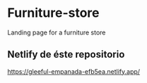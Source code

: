 # Furniture-store

Landing page for a furniture store

## Netlify de éste repositorio

https://gleeful-empanada-efb5ea.netlify.app/
